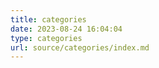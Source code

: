 ```yaml
---
title: categories
date: 2023-08-24 16:04:04
type: categories
url: source/categories/index.md
---
```

